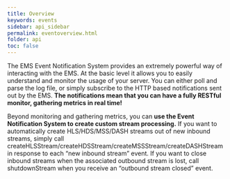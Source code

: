 ```yaml
---
title: Overview
keywords: events
sidebar: api_sidebar
permalink: eventoverview.html
folder: api
toc: false
---
```




The EMS Event Notification System provides an extremely powerful way of interacting with the EMS. At the basic level it allows you to easily understand and monitor the usage of your server. You can either poll and parse the log file, or simply subscribe to the HTTP based notifications sent out by the EMS. **The notifications mean that you can have a fully RESTful monitor, gathering metrics in real time!**

Beyond monitoring and gathering metrics, you can **use the Event Notification System to create custom stream processing.** If you want to automatically create HLS/HDS/MSS/DASH streams out of new inbound streams, simply call createHLSStream/createHDSStream/createMSSStream/createDASHStream in response to each “new inbound stream” event. If you want to close inbound streams when the associated outbound stream is lost, call shutdownStream when you receive an “outbound stream closed” event.